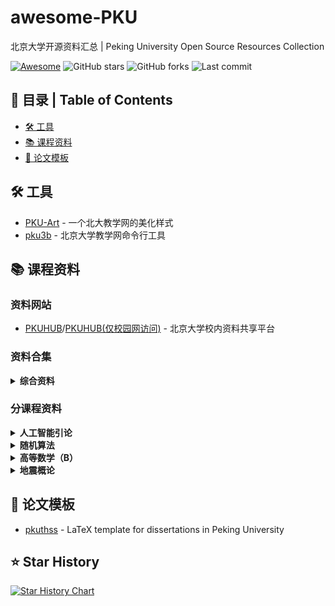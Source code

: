 # awesome-PKU

北京大学开源资料汇总 | Peking University Open Source Resources Collection

[![Awesome](https://awesome.re/badge.svg)](https://awesome.re)
![GitHub stars](https://img.shields.io/github/stars/ha0xin/awesome-PKU)
![GitHub forks](https://img.shields.io/github/forks/ha0xin/awesome-PKU)
![Last commit](https://img.shields.io/github/last-commit/ha0xin/awesome-PKU)

## 📖 目录 | Table of Contents

- [🛠️ 工具](#-工具)
- [📚 课程资料](#-课程资料)
- [📄 论文模板](#-论文模板)

## 🛠️ 工具

- [PKU-Art](https://github.com/zhuozhiyongde/PKU-Art) - 一个北大教学网的美化样式
- [pku3b](https://github.com/sshwy/pku3b) - 北京大学教学网命令行工具

## 📚 课程资料

### 资料网站
- [PKUHUB](https://pkuhub.cn)/[PKUHUB(仅校园网访问)](https://i.pkuhub.cn) - 北京大学校内资料共享平台

### 资料合集

<details>
<summary><strong>综合资料</strong></summary>

- [vwOvOwv/PKU-Undergraduate-Course-Public](https://github.com/vwOvOwv/PKU-Undergraduate-Course-Public) - PKU course materials on computer science & life sciences.
- [tongtzeho/PKUCourse](https://github.com/tongtzeho/PKUCourse) - 北京大学信息学院计算机系 本科&研究生课程大作业选集
- [Xzonn 的本科学习资料库](https://xzonn.top/study/) - 包含了一些环境学院的本科专业课程资料

</details>

### 分课程资料

<details>
<summary><strong>人工智能引论</strong></summary>

- [BillWang3760/Introduction-to-Artificial-Intelligence-Labs-PKU-2025spring](https://github.com/BillWang3760/Introduction-to-Artificial-Intelligence-Labs-PKU-2025spring) - 25春北京大学信息科学技术学院《人工智能引论》的labs作业、作者本人的思考与解答

</details>

<details>
<summary><strong>随机算法</strong></summary>

- [jiacongfang/Randomized_Algorithm-kyq-2025Spring-PKU](https://github.com/jiacongfang/Randomized_Algorithm-kyq-2025Spring-PKU) - Homeworks of Randomized Algorithm course in PKU, 2025Spring

</details>

<details>
<summary><strong>高等数学（B）</strong></summary>

- [谢彦桐讲义](https://darkoxie.github.io/)

</details>

<details>
<summary><strong>地震概论</strong></summary>

- [《地震概论》2019年秋季学期（周四班）笔记 - Xzonn的学习资料库](https://xzonn.top/study/Introduction-to-Seismology-Notes.html)

</details>

## 📄 论文模板

- [pkuthss](https://github.com/CasperVector/pkuthss) - LaTeX template for dissertations in Peking University

## ⭐ Star History

[![Star History Chart](https://api.star-history.com/svg?repos=ha0xin/awesome-PKU&type=Date)](https://star-history.com/#ha0xin/awesome-PKU&Date)
